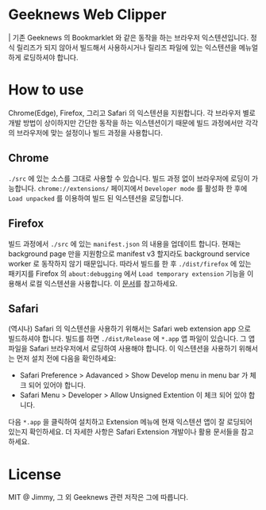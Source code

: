 # Geeknews Web Clipper

| 기존 Geeknews 의 Bookmarklet 와 같은 동작을 하는 브라우저 익스텐션입니다. 정식 릴리즈가 되지 않아서 빌드해서 사용하시거나 릴리즈 파일에 있는 익스텐션을 메뉴얼하게 로딩하셔야 합니다.

# How to use

Chrome(Edge), Firefox, 그리고 Safari 의 익스텐션을 지원합니다. 각 브라우저 별로 개발 방법이 상이하지만 간단한 동작을 하는 익스텐션이기 때문에 빌드 과정에서만 각각의 브라우저에 맞는 설정이나 빌드 과정을 사용합니다.

## Chrome

`./src` 에 있는 소스를 그대로 사용할 수 있습니다. 빌드 과정 없이 브라우저에 로딩이 가능합니다. `chrome://extensions/` 페이지에서 `Developer mode` 를 활성화 한 후에 `Load unpacked` 를 이용하여 빌드 된 익스텐션을 로딩합니다.

## Firefox

빌드 과정에서 `./src` 에 있는 `manifest.json` 의 내용을 업데이트 합니다. 현재는 background page 만을 지원함으로 manifest v3 할지라도 background service worker 로 동작하지 않기 때문입니다. 따라서 빌드를 한 후 `./dist/firefox` 에 있는 패키지를 Firefox 의 `about:debugging` 에서 `Load temporary extension` 기능을 이용해서 로컬 익스텐션을 사용합니다. 이 [문서](https://extensionworkshop.com/documentation/develop/debugging/)를 참고하세요.


## Safari

(역시나) Safari 의 익스텐션을 사용하기 위해서는 Safari web extension app 으로 빌드하셔야 합니다. 빌드를 하면 `./dist/Release` 에 `*.app` 앱 파일이 있습니다. 그 앱파일을 Safari 브라우저에서 로딩하여 사용해야 합니다. 이 익스텐션을 사용하기 위해서는 먼저 설치 전에 다음을 확인하세요:

- Safari Preference > Adavanced > Show Develop menu in menu bar 가 체크 되어 있어야 합니다.
- Safari Menu > Developer > Allow Unsigned Extention 이 체크 되어 있야 합니다.

다음 `*.app` 을 클릭하여 설치하고 Extension 메뉴에 현재 익스텐션 앱이 잘 로딩되어 있는지 확인하세요. 더 자세한 사항은 Safari Extension 개발이나 활용 문서들을 참고하세요.

# License

MIT @ Jimmy, 그 외 Geeknews 관련 저작은 그에 따릅니다.